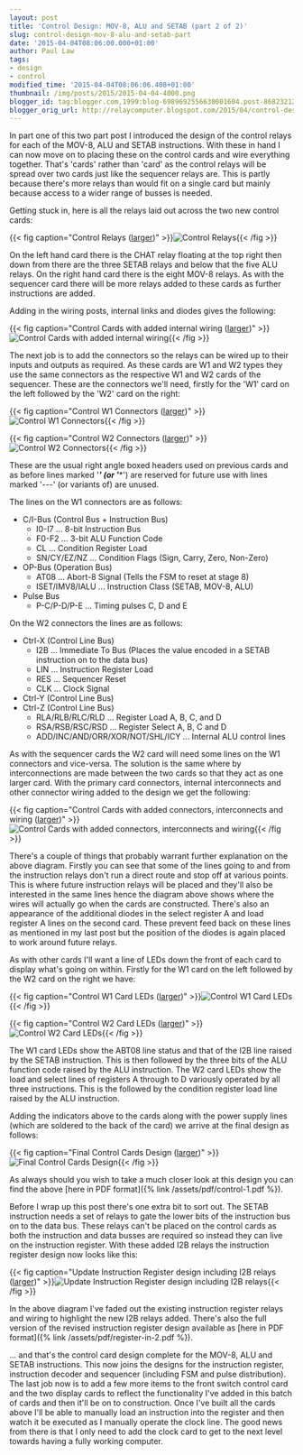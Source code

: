 ```yaml
---
layout: post
title: 'Control Design: MOV-8, ALU and SETAB (part 2 of 2)'
slug: control-design-mov-8-alu-and-setab-part
date: '2015-04-04T08:06:00.000+01:00'
author: Paul Law
tags:
- design
- control
modified_time: '2015-04-04T08:06:06.408+01:00'
thumbnail: /img/posts/2015/2015-04-04-4000.png
blogger_id: tag:blogger.com,1999:blog-6989692556630001604.post-8682321264273054760
blogger_orig_url: http://relaycomputer.blogspot.com/2015/04/control-design-mov-8-alu-and-setab-part.html
---
```


In part one of this two part post I introduced the design of the 
control relays for each of the MOV-8, ALU and SETAB instructions. With these 
in hand I can now move on to placing these on the control cards and wire 
everything together. That's 'cards' rather than 'card' as the control relays 
will be spread over two cards just like the sequencer relays are. This is 
partly because there's more relays than would fit on a single card but mainly 
because access to a wider range of busses is needed.

Getting stuck 
in, here is all the relays laid out across the two new control cards:

{{< fig caption="Control Relays ([larger](/img/posts/2015/2015-04-04-1000.png))" >}}![Control Relays](/img/posts/2015/2015-04-04-0000.png){{< /fig >}}

On the left hand card 
there is the CHAT relay floating at the top right then down from there are the 
three SETAB relays and below that the five ALU relays. On the right hand card 
there is the eight MOV-8 relays. As with the sequencer card there will be more 
relays added to these cards as further instructions are added.

Adding in the wiring posts, internal links and diodes gives the 
following:

{{< fig caption="Control Cards with added internal wiring ([larger](/img/posts/2015/2015-04-04-1001.png))" >}}![Control Cards with added internal wiring](/img/posts/2015/2015-04-04-0001.png){{< /fig >}}

The next job is to add the connectors so the relays can be wired 
up to their inputs and outputs as required. As these cards are W1 and W2 types 
they use the same connectors as the respective W1 and W2 cards of the 
sequencer. These are the connectors we'll need, firstly for the 'W1' card on 
the left followed by the 'W2' card on the right:

{{< fig caption="Control W1 Connectors ([larger](/img/posts/2015/2015-04-04-1002.png))" >}}![Control W1 Connectors](/img/posts/2015/2015-04-04-0002.png){{< /fig >}}

{{< fig caption="Control W2 Connectors ([larger](/img/posts/2015/2015-04-04-1003.png))" >}}![Control W2 Connectors](/img/posts/2015/2015-04-04-0003.png){{< /fig >}}

These are the 
usual right angle boxed headers used on previous cards and as before lines 
marked '***' (or '****') are reserved for future use with lines marked '---' 
(or variants of) are unused.

The lines on the W1 connectors are as 
follows:

* C/I-Bus (Control Bus + Instruction Bus)
  * I0-I7 ... 8-bit Instruction Bus
  * F0-F2 ... 3-bit ALU Function Code
  * CL ... Condition Register Load
  * SN/CY/EZ/NZ ... Condition Flags (Sign, Carry, Zero, Non-Zero)
* OP-Bus (Operation Bus)
  * AT08 ... Abort-8 Signal (Tells the FSM to reset at stage 8)
  * ISET/IMV8/IALU ... Instruction Class (SETAB, MOV-8, ALU)
* Pulse Bus
  * P-C/P-D/P-E ... Timing pulses C, D and E
  
On the W2 connectors the lines are as follows:

* Ctrl-X (Control Line Bus)
  * I2B ... Immediate To Bus (Places the value encoded in a SETAB instruction on to the data bus)
  * LIN ... Instruction Register Load 
  * RES ... Sequencer Reset 
  * CLK ... Clock Signal
* Ctrl-Y (Control Line Bus)
* Ctrl-Z (Control Line Bus)
  * RLA/RLB/RLC/RLD ... Register Load A, B, C, and D 
  * RSA/RSB/RSC/RSD ... Register Select A, B, C and D
  * ADD/INC/AND/ORR/XOR/NOT/SHL/ICY ... Internal ALU control lines

As with the sequencer cards the W2 card will need some 
lines on the W1 connectors and vice-versa. The solution is the same where by 
interconnections are made between the two cards so that they act as one larger 
card. With the primary card connectors, internal interconnects and other 
connector wiring added to the design we get the following:

{{< fig caption="Control Cards with added connectors, interconnects and wiring ([larger](/img/posts/2015/2015-04-04-1004.png))" >}}![Control Cards with added connectors, interconnects and wiring](/img/posts/2015/2015-04-04-0004.png){{< /fig >}}

There's a couple of things that probably warrant 
further explanation on the above diagram. Firstly you can see that some of the 
lines going to and from the instruction relays don't run a direct route and 
stop off at various points. This is where future instruction relays will be 
placed and they'll also be interested in the same lines hence the diagram 
above shows where the wires will actually go when the cards are constructed. 
There's also an appearance of the additional diodes in the select register A 
and load register A lines on the second card. These prevent feed back on these 
lines as mentioned in my last post but the position of the diodes is again 
placed to work around future relays.

As with other cards I'll want 
a line of LEDs down the front of each card to display what's going on within. 
Firstly for the W1 card on the left followed by the W2 card on the right we 
have:

{{< fig caption="Control W1 Card LEDs ([larger](/img/posts/2015/2015-04-04-1005.png))" >}}![Control W1 Card LEDs](/img/posts/2015/2015-04-04-0005.png){{< /fig >}}

{{< fig caption="Control W2 Card LEDs ([larger](/img/posts/2015/2015-04-04-1006.png))" >}}![Control W2 Card LEDs](/img/posts/2015/2015-04-04-0006.png){{< /fig >}}

The W1 card LEDs 
show the ABT08 line status and that of the I2B line raised by the SETAB 
instruction. This is then followed by the three bits of the ALU function code 
raised by the ALU instruction. The W2 card LEDs show the load and select lines 
of registers A through to D variously operated by all three instructions. This 
is the followed by the condition register load line raised by the ALU 
instruction.

Adding the indicators above to the cards along with 
the power supply lines (which are soldered to the back of the card) we arrive 
at the final design as follows:

{{< fig caption="Final Control Cards Design ([larger](/img/posts/2015/2015-04-04-1007.png))" >}}![Final Control Cards Design](/img/posts/2015/2015-04-04-0007.png){{< /fig >}}

As always 
should you wish to take a much closer look at this design you can find the 
above [here in PDF format]({% link /assets/pdf/control-1.pdf %}). 

Before I wrap up 
this post there's one extra bit to sort out. The SETAB instruction needs a set 
of relays to gate the lower bits of the instruction bus on to the data bus. 
These relays can't be placed on the control cards as both the instruction and 
data busses are required so instead they can live on the instruction register. 
With these added I2B relays the instruction register design now looks like 
this:

{{< fig caption="Update Instruction Register design including I2B relays ([larger](/img/posts/2015/2015-04-04-1008.png))" >}}![Update Instruction Register design including I2B relays](/img/posts/2015/2015-04-04-0008.png){{< /fig >}}

In the above diagram I've faded out the existing 
instruction register relays and wiring to highlight the new I2B relays added. 
There's also the full version of the revised instruction register design 
available as [here in PDF format]({% link /assets/pdf/register-in-2.pdf %}).

... and that's the 
control card design complete for the MOV-8, ALU and SETAB instructions. This 
now joins the designs for the instruction register, instruction decoder and 
sequencer (including FSM and pulse distribution). The last job now is to add a 
few more items to the front switch control card and the two display cards to 
reflect the functionality I've added in this batch of cards and then it'll be 
on to construction.  Once I've built all the cards above I'll be able to 
manually load an instruction into the register and then watch it be executed 
as I manually operate the clock line. The good news from there is that I only 
need to add the clock card to get to the next level towards having a fully 
working computer. 

